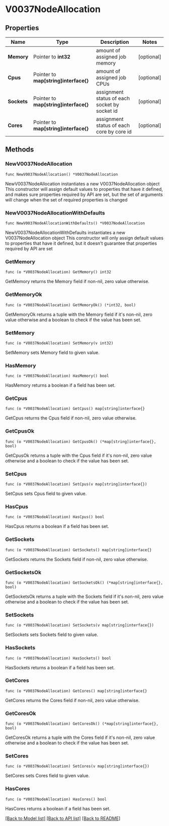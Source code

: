 # V0037NodeAllocation

## Properties

Name | Type | Description | Notes
------------ | ------------- | ------------- | -------------
**Memory** | Pointer to **int32** | amount of assigned job memory | [optional] 
**Cpus** | Pointer to **map[string]interface{}** | amount of assigned job CPUs | [optional] 
**Sockets** | Pointer to **map[string]interface{}** | assignment status of each socket by socket id | [optional] 
**Cores** | Pointer to **map[string]interface{}** | assignment status of each core by core id | [optional] 

## Methods

### NewV0037NodeAllocation

`func NewV0037NodeAllocation() *V0037NodeAllocation`

NewV0037NodeAllocation instantiates a new V0037NodeAllocation object
This constructor will assign default values to properties that have it defined,
and makes sure properties required by API are set, but the set of arguments
will change when the set of required properties is changed

### NewV0037NodeAllocationWithDefaults

`func NewV0037NodeAllocationWithDefaults() *V0037NodeAllocation`

NewV0037NodeAllocationWithDefaults instantiates a new V0037NodeAllocation object
This constructor will only assign default values to properties that have it defined,
but it doesn't guarantee that properties required by API are set

### GetMemory

`func (o *V0037NodeAllocation) GetMemory() int32`

GetMemory returns the Memory field if non-nil, zero value otherwise.

### GetMemoryOk

`func (o *V0037NodeAllocation) GetMemoryOk() (*int32, bool)`

GetMemoryOk returns a tuple with the Memory field if it's non-nil, zero value otherwise
and a boolean to check if the value has been set.

### SetMemory

`func (o *V0037NodeAllocation) SetMemory(v int32)`

SetMemory sets Memory field to given value.

### HasMemory

`func (o *V0037NodeAllocation) HasMemory() bool`

HasMemory returns a boolean if a field has been set.

### GetCpus

`func (o *V0037NodeAllocation) GetCpus() map[string]interface{}`

GetCpus returns the Cpus field if non-nil, zero value otherwise.

### GetCpusOk

`func (o *V0037NodeAllocation) GetCpusOk() (*map[string]interface{}, bool)`

GetCpusOk returns a tuple with the Cpus field if it's non-nil, zero value otherwise
and a boolean to check if the value has been set.

### SetCpus

`func (o *V0037NodeAllocation) SetCpus(v map[string]interface{})`

SetCpus sets Cpus field to given value.

### HasCpus

`func (o *V0037NodeAllocation) HasCpus() bool`

HasCpus returns a boolean if a field has been set.

### GetSockets

`func (o *V0037NodeAllocation) GetSockets() map[string]interface{}`

GetSockets returns the Sockets field if non-nil, zero value otherwise.

### GetSocketsOk

`func (o *V0037NodeAllocation) GetSocketsOk() (*map[string]interface{}, bool)`

GetSocketsOk returns a tuple with the Sockets field if it's non-nil, zero value otherwise
and a boolean to check if the value has been set.

### SetSockets

`func (o *V0037NodeAllocation) SetSockets(v map[string]interface{})`

SetSockets sets Sockets field to given value.

### HasSockets

`func (o *V0037NodeAllocation) HasSockets() bool`

HasSockets returns a boolean if a field has been set.

### GetCores

`func (o *V0037NodeAllocation) GetCores() map[string]interface{}`

GetCores returns the Cores field if non-nil, zero value otherwise.

### GetCoresOk

`func (o *V0037NodeAllocation) GetCoresOk() (*map[string]interface{}, bool)`

GetCoresOk returns a tuple with the Cores field if it's non-nil, zero value otherwise
and a boolean to check if the value has been set.

### SetCores

`func (o *V0037NodeAllocation) SetCores(v map[string]interface{})`

SetCores sets Cores field to given value.

### HasCores

`func (o *V0037NodeAllocation) HasCores() bool`

HasCores returns a boolean if a field has been set.


[[Back to Model list]](../README.md#documentation-for-models) [[Back to API list]](../README.md#documentation-for-api-endpoints) [[Back to README]](../README.md)


